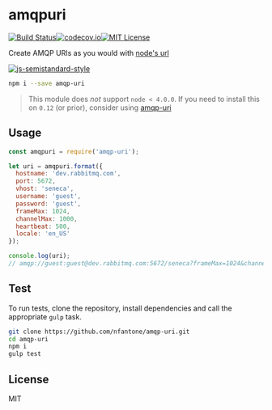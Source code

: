 # amqpuri
[![Build Status](https://travis-ci.org/nfantone/amqp-uri.svg?branch=develop)](https://travis-ci.org/nfantone/amqp-uri)[![codecov.io](https://codecov.io/github/nfantone/amqp-uri/coverage.svg?branch=develop)](https://codecov.io/github/nfantone/amqp-uri?branch=develop)[![MIT License](https://img.shields.io/badge/license-MIT-blue.svg?style=flat-square)](https://github.com/nfantone/amqp-uri/blob/master/LICENSE)

Create AMQP URIs as you would with [node's url][1]

[![js-semistandard-style](https://cdn.rawgit.com/flet/semistandard/master/badge.svg)](https://github.com/Flet/semistandard)

```sh
npm i --save amqp-uri
```

> This module does _not_ support `node < 4.0.0`. If you need to install this on `0.12` (or prior), consider using [amqp-uri][2]

## Usage

```javascript
const amqpuri = require('amqp-uri');

let uri = amqpuri.format({
  hostname: 'dev.rabbitmq.com',
  port: 5672,
  vhost: 'seneca',
  username: 'guest',
  password: 'guest',
  frameMax: 1024,
  channelMax: 1000,
  heartbeat: 500,
  locale: 'en_US'
});

console.log(uri);
// amqp://guest:guest@dev.rabbitmq.com:5672/seneca?frameMax=1024&channelMax=1000&heartbeat=500&locale=en_US
```

## Test
To run tests, clone the repository, install dependencies and call the appropriate `gulp` task.

```sh
git clone https://github.com/nfantone/amqp-uri.git
cd amqp-uri
npm i
gulp test
```

## License
MIT

[1]: https://nodejs.org/api/url.html
[2]: https://www.npmjs.com/package/amqp-uri
